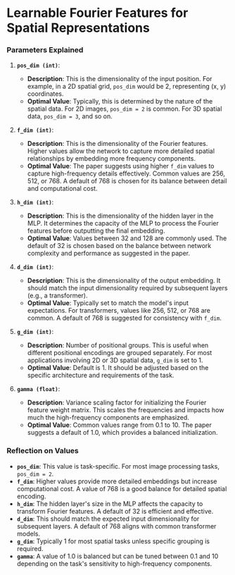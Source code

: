# Learnable Fourier Features for Spatial Representations
### Parameters Explained

1. **`pos_dim (int)`**:
    - **Description**: This is the dimensionality of the input position. For example, in a 2D spatial grid, `pos_dim` would be 2, representing (x, y) coordinates.
    - **Optimal Value**: Typically, this is determined by the nature of the spatial data. For 2D images, `pos_dim = 2` is common. For 3D spatial data, `pos_dim = 3`, and so on.

2. **`f_dim (int)`**:
    - **Description**: This is the dimensionality of the Fourier features. Higher values allow the network to capture more detailed spatial relationships by embedding more frequency components.
    - **Optimal Value**: The paper suggests using higher `f_dim` values to capture high-frequency details effectively. Common values are 256, 512, or 768. A default of 768 is chosen for its balance between detail and computational cost.

3. **`h_dim (int)`**:
    - **Description**: This is the dimensionality of the hidden layer in the MLP. It determines the capacity of the MLP to process the Fourier features before outputting the final embedding.
    - **Optimal Value**: Values between 32 and 128 are commonly used. The default of 32 is chosen based on the balance between network complexity and performance as suggested in the paper.

4. **`d_dim (int)`**:
    - **Description**: This is the dimensionality of the output embedding. It should match the input dimensionality required by subsequent layers (e.g., a transformer).
    - **Optimal Value**: Typically set to match the model's input expectations. For transformers, values like 256, 512, or 768 are common. A default of 768 is suggested for consistency with `f_dim`.

5. **`g_dim (int)`**:
    - **Description**: Number of positional groups. This is useful when different positional encodings are grouped separately. For most applications involving 2D or 3D spatial data, `g_dim` is set to 1.
    - **Optimal Value**: Default is 1. It should be adjusted based on the specific architecture and requirements of the task.

6. **`gamma (float)`**:
    - **Description**: Variance scaling factor for initializing the Fourier feature weight matrix. This scales the frequencies and impacts how much the high-frequency components are emphasized.
    - **Optimal Value**: Common values range from 0.1 to 10. The paper suggests a default of 1.0, which provides a balanced initialization.

### Reflection on Values

- **`pos_dim`**: This value is task-specific. For most image processing tasks, `pos_dim = 2`.
- **`f_dim`**: Higher values provide more detailed embeddings but increase computational cost. A value of 768 is a good balance for detailed spatial encoding.
- **`h_dim`**: The hidden layer's size in the MLP affects the capacity to transform Fourier features. A default of 32 is efficient and effective.
- **`d_dim`**: This should match the expected input dimensionality for subsequent layers. A default of 768 aligns with common transformer models.
- **`g_dim`**: Typically 1 for most spatial tasks unless specific grouping is required.
- **`gamma`**: A value of 1.0 is balanced but can be tuned between 0.1 and 10 depending on the task's sensitivity to high-frequency components.

